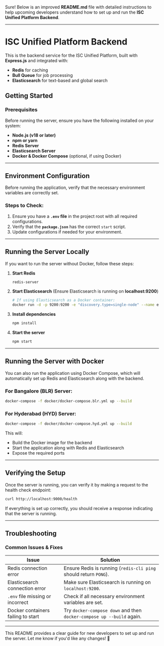 Sure! Below is an improved **README.md** file with detailed instructions to help upcoming developers understand how to set up and run the **ISC Unified Platform Backend**.

---

# **ISC Unified Platform Backend**

This is the backend service for the ISC Unified Platform, built with **Express.js** and integrated with:
- **Redis** for caching
- **Bull Queue** for job processing
- **Elasticsearch** for text-based and global search

## **Getting Started**

### **Prerequisites**
Before running the server, ensure you have the following installed on your system:
- **Node.js (v18 or later)**
- **npm or yarn**
- **Redis Server**
- **Elasticsearch Server**
- **Docker & Docker Compose** (optional, if using Docker)

---

## **Environment Configuration**
Before running the application, verify that the necessary environment variables are correctly set.

### **Steps to Check:**
1. Ensure you have a **`.env` file** in the project root with all required configurations.
2. Verify that the **`package.json`** has the correct `start` script.
3. Update configurations if needed for your environment.

---

## **Running the Server Locally**
If you want to run the server without Docker, follow these steps:

1. **Start Redis**  
   ```sh
   redis-server
   ```

2. **Start Elasticsearch** (Ensure Elasticsearch is running on **localhost:9200**)  
   ```sh
   # If using Elasticsearch as a Docker container:
   docker run -d -p 9200:9200 -e "discovery.type=single-node" --name elasticsearch docker.elastic.co/elasticsearch/elasticsearch:7.17.0
   ```

3. **Install dependencies**  
   ```sh
   npm install
   ```

4. **Start the server**  
   ```sh
   npm start
   ```

---

## **Running the Server with Docker**
You can also run the application using Docker Compose, which will automatically set up Redis and Elasticsearch along with the backend.

### **For Bangalore (BLR) Server:**
```sh
docker-compose -f docker/docker-compose.blr.yml up --build
```

### **For Hyderabad (HYD) Server:**
```sh
docker-compose -f docker/docker-compose.hyd.yml up --build
```

This will:
- Build the Docker image for the backend
- Start the application along with Redis and Elasticsearch
- Expose the required ports

---

## **Verifying the Setup**
Once the server is running, you can verify it by making a request to the health check endpoint:

```sh
curl http://localhost:9000/health
```
If everything is set up correctly, you should receive a response indicating that the server is running.

---

## **Troubleshooting**
### **Common Issues & Fixes**
| Issue | Solution |
|--------|---------|
| Redis connection error | Ensure Redis is running (`redis-cli ping` should return `PONG`). |
| Elasticsearch connection error | Make sure Elasticsearch is running on `localhost:9200`. |
| `.env` file missing or incorrect | Check if all necessary environment variables are set. |
| Docker containers failing to start | Try `docker-compose down` and then `docker-compose up --build` again. |

---

This README provides a clear guide for new developers to set up and run the server. Let me know if you'd like any changes! 🚀

